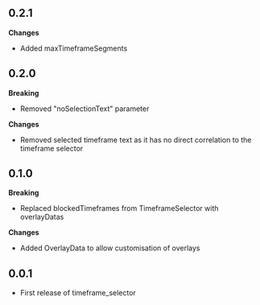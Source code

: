 ## 0.2.1

**Changes**
* Added maxTimeframeSegments

## 0.2.0

**Breaking**
* Removed "noSelectionText" parameter

**Changes**
* Removed selected timeframe text as it has no direct correlation to the timeframe selector

## 0.1.0

**Breaking**
* Replaced blockedTimeframes from TimeframeSelector with overlayDatas

**Changes**
* Added OverlayData to allow customisation of overlays


## 0.0.1

* First release of timeframe_selector
